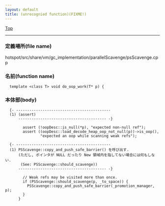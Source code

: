 ```yaml
---
layout: default
title: (unrecognied function)(FIXME!)
---
```

[Top](../index.html)

--- 
### 定義場所(file name)
hotspot/src/share/vm/gc_implementation/parallelScavenge/psScavenge.cpp

### 名前(function name)
```
  template <class T> void do_oop_work(T* p) {
```

### 本体部(body)
```
  {- -------------------------------------------
  (1) (assert)
      ---------------------------------------- -}

	    assert (!oopDesc::is_null(*p), "expected non-null ref");
	    assert ((oopDesc::load_decode_heap_oop_not_null(p))->is_oop(),
	            "expected an oop while scanning weak refs");
	
  {- -------------------------------------------
  (1) PSScavenge::copy_and_push_safe_barrier() を呼び出す.
      (ただし, ポインタが NULL だったり New 領域内を指してない場合には何もしない.
       (See: PSScavenge::should_scavenge))
      ---------------------------------------- -}

	    // Weak refs may be visited more than once.
	    if (PSScavenge::should_scavenge(p, _to_space)) {
	      PSScavenge::copy_and_push_safe_barrier(_promotion_manager, p);
	    }
	  }
	
```


